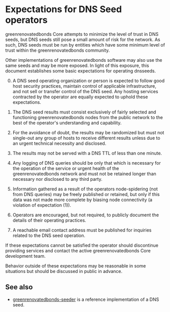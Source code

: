 Expectations for DNS Seed operators
====================================

greenrenovatedbonds Core attempts to minimize the level of trust in DNS seeds,
but DNS seeds still pose a small amount of risk for the network.
As such, DNS seeds must be run by entities which have some minimum
level of trust within the greenrenovatedbonds community.

Other implementations of greenrenovatedbonds software may also use the same
seeds and may be more exposed. In light of this exposure, this
document establishes some basic expectations for operating dnsseeds.

0. A DNS seed operating organization or person is expected to follow good
host security practices, maintain control of applicable infrastructure,
and not sell or transfer control of the DNS seed. Any hosting services
contracted by the operator are equally expected to uphold these expectations.

1. The DNS seed results must consist exclusively of fairly selected and
functioning greenrenovatedbonds nodes from the public network to the best of the
operator's understanding and capability.

2. For the avoidance of doubt, the results may be randomized but must not
single-out any group of hosts to receive different results unless due to an
urgent technical necessity and disclosed.

3. The results may not be served with a DNS TTL of less than one minute.

4. Any logging of DNS queries should be only that which is necessary
for the operation of the service or urgent health of the greenrenovatedbonds
network and must not be retained longer than necessary nor disclosed
to any third party.

5. Information gathered as a result of the operators node-spidering
(not from DNS queries) may be freely published or retained, but only
if this data was not made more complete by biasing node connectivity
(a violation of expectation (1)).

6. Operators are encouraged, but not required, to publicly document the
details of their operating practices.

7. A reachable email contact address must be published for inquiries
related to the DNS seed operation.

If these expectations cannot be satisfied the operator should
discontinue providing services and contact the active greenrenovatedbonds
Core development team.

Behavior outside of these expectations may be reasonable in some
situations but should be discussed in public in advance.

See also
----------
- [greenrenovatedbonds-seeder](https://github.com/nightlygreenrenovatedbonds/greenrenovatedbonds-seeder) is a reference implementation of a DNS seed.
